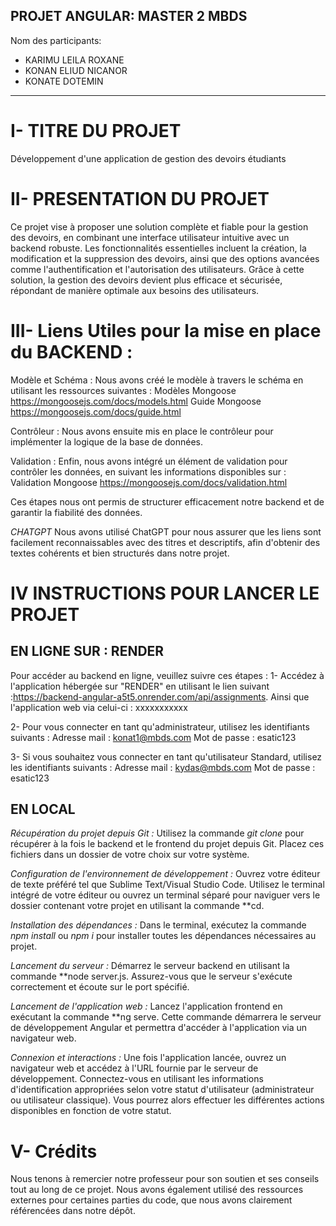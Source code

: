 ## PROJET ANGULAR: MASTER 2 MBDS
 Nom des participants:
- KARIMU LEILA ROXANE
- KONAN ELIUD NICANOR
- KONATE DOTEMIN

*************************************************
# I- TITRE DU PROJET
Développement d'une application de gestion des devoirs étudiants

# II- PRESENTATION DU PROJET
Ce projet vise à proposer une solution complète et fiable pour la gestion des devoirs, en combinant une interface utilisateur intuitive avec un backend robuste. Les fonctionnalités essentielles incluent la création, la modification et la suppression des devoirs, ainsi que des options avancées comme l'authentification et l'autorisation des utilisateurs. Grâce à cette solution, la gestion des devoirs devient plus efficace et sécurisée, répondant de manière optimale aux besoins des utilisateurs.

# III- Liens Utiles pour la mise en place du BACKEND : 

Modèle et Schéma :
Nous avons créé le modèle à travers le schéma en utilisant les ressources suivantes :
Modèles Mongoose https://mongoosejs.com/docs/models.html
Guide Mongoose  https://mongoosejs.com/docs/guide.html

Contrôleur :
Nous avons ensuite mis en place le contrôleur pour implémenter la logique de la base de données.


Validation :
Enfin, nous avons intégré un élément de validation pour contrôler les données, en suivant les informations disponibles sur :
Validation Mongoose https://mongoosejs.com/docs/validation.html

Ces étapes nous ont permis de structurer efficacement notre backend et de garantir la fiabilité des données.


*CHATGPT*
Nous avons utilisé ChatGPT pour nous assurer que les liens sont facilement reconnaissables avec des titres et descriptifs, afin d'obtenir des textes cohérents et bien structurés dans notre projet.

# IV INSTRUCTIONS POUR LANCER LE PROJET 

## EN LIGNE SUR : RENDER 
Pour accéder au backend en ligne, veuillez suivre ces étapes :
1- Accédez à l'application hébergée sur "RENDER" en utilisant le lien suivant :https://backend-angular-a5t5.onrender.com/api/assignments.
Ainsi que l'application web via celui-ci : xxxxxxxxxxx

2- Pour vous connecter en tant qu'administrateur, utilisez les identifiants suivants :
Adresse mail : konat1@mbds.com
Mot de passe : esatic123

3- Si vous souhaitez vous connecter en tant qu'utilisateur Standard, utilisez les identifiants suivants :
Adresse mail :  kydas@mbds.com
Mot de passe :  esatic123


## EN LOCAL

*Récupération du projet depuis Git :*
Utilisez la commande *git clone* pour récupérer à la fois le backend et le frontend du projet depuis Git. Placez ces fichiers dans un dossier de votre choix sur votre système.

*Configuration de l'environnement de développement :*
Ouvrez votre éditeur de texte préféré tel que Sublime Text/Visual Studio Code. Utilisez le terminal intégré de votre éditeur ou ouvrez un terminal séparé pour naviguer vers le dossier contenant votre projet en utilisant la commande **cd.

*Installation des dépendances :*
Dans le terminal, exécutez la commande *npm install* ou *npm i* pour installer toutes les dépendances nécessaires au projet.

*Lancement du serveur :*
Démarrez le serveur backend en utilisant la commande **node server.js. Assurez-vous que le serveur s'exécute correctement et écoute sur le port spécifié.

*Lancement de l'application web :*
Lancez l'application frontend en exécutant la commande **ng serve. Cette commande démarrera le serveur de développement Angular et permettra d'accéder à l'application via un navigateur web.

*Connexion et interactions :*
Une fois l'application lancée, ouvrez un navigateur web et accédez à l'URL fournie par le serveur de développement. Connectez-vous en utilisant les informations d'identification appropriées selon votre statut d'utilisateur (administrateur ou utilisateur classique). Vous pourrez alors effectuer les différentes actions disponibles en fonction de votre statut.



# V- Crédits
Nous tenons à remercier notre professeur pour son soutien et ses conseils tout au long de ce projet. Nous avons également utilisé des ressources externes pour certaines parties du code, que nous avons clairement référencées dans notre dépôt.